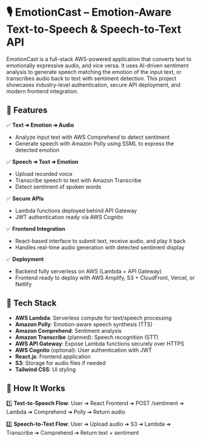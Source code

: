 # 🎙️ EmotionCast – Emotion-Aware Text-to-Speech & Speech-to-Text API

EmotionCast is a full-stack AWS-powered application that converts text to emotionally expressive audio, and vice versa. It uses AI-driven sentiment analysis to generate speech matching the emotion of the input text, or transcribes audio back to text with sentiment detection. This project showcases industry-level authentication, secure API deployment, and modern frontend integration.

## 🌟 Features

✅ **Text ➔ Emotion ➔ Audio**
- Analyze input text with AWS Comprehend to detect sentiment
- Generate speech with Amazon Polly using SSML to express the detected emotion

✅ **Speech ➔ Text ➔ Emotion**
- Upload recorded voice
- Transcribe speech to text with Amazon Transcribe
- Detect sentiment of spoken words

✅ **Secure APIs**
- Lambda functions deployed behind API Gateway
- JWT authentication ready via AWS Cognito

✅ **Frontend Integration**
- React-based interface to submit text, receive audio, and play it back
- Handles real-time audio generation with detected sentiment display

✅ **Deployment**
- Backend fully serverless on AWS (Lambda + API Gateway)
- Frontend ready to deploy with AWS Amplify, S3 + CloudFront, Vercel, or Netlify

## 🔧 Tech Stack

- **AWS Lambda**: Serverless compute for text/speech processing
- **Amazon Polly**: Emotion-aware speech synthesis (TTS)
- **Amazon Comprehend**: Sentiment analysis
- **Amazon Transcribe** (planned): Speech recognition (STT)
- **AWS API Gateway**: Expose Lambda functions securely over HTTPS
- **AWS Cognito** (optional): User authentication with JWT
- **React.js**: Frontend application
- **S3**: Storage for audio files if needed
- **Tailwind CSS**: UI styling

## 🚀 How It Works

1️⃣ **Text-to-Speech Flow**: 
 User ➔ React Frontend ➔ POST /sentiment ➔ Lambda ➔ Comprehend ➔ Polly ➔ Return audio

2️⃣ **Speech-to-Text Flow**: 
 User ➔ Upload audio ➔ S3 ➔ Lambda ➔ Transcribe ➔ Comprehend ➔ Return text + sentiment

